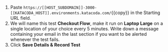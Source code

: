 1. Paste `https://[[HOST_SUBDOMAIN]]-3000-[[KATACODA_HOST]].environments.katacoda.com/`{{copy}} in the Starting URL field.
2. We will name this test **Checkout Flow**, make it run on **Laptop Large** on a single location of your choice every 5 minutes. Write down a message containing your email in the last section if you want to be alerted whenever the test fails.
3. Click **Save Details & Record Test**